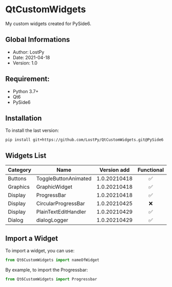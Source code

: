 # QtCustomWidgets

My custom widgets created for PySide6.

## Global Informations

 * Author: LostPy
 * Date: 2021-04-18
 * Version: 1.0
 
## Requirement:
 * Python 3.7+
 * Qt6
 * PySide6

## Installation

To install the last version:
```
pip install git+https://github.com/LostPy/QtCustomWidgets.git@PySide6
```

## Widgets List

|Category|Name|Version add|Functional|QtDesigner|
|--------|----|:---------:|:--------:|:--------:|
|Buttons|ToggleButtonAnimated|1.0.20210418|✅|✅|
|Graphics|GraphicWidget|1.0.20210418|✅|❌|
|Display|ProgressBar|1.0.20210418|✅|✅|
|Display|CircularProgressBar|1.0.20210425|❌|❌|
|Display|PlainTextEditHandler|1.0.20210429|✅|❌|
|Dialog|dialogLogger|1.0.20210429|✅|❌|


## Import a Widget

To import a widget, you can use:
```py
from Qt6CustomWidgets import nameOfWidget
```

By example, to import the Progressbar:
```py
from Qt6CustomWidgets import Progressbar
```
